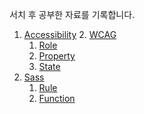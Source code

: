 서치 후 공부한 자료를 기록합니다.

1. [Accessibility](https://github.com/hiro961227/Dev-Docs/tree/main/Study-Docs/accessibility)
     2. [WCAG](https://github.com/hiro961227/Dev-Docs/blob/main/Study-Docs/accessibility/WebAccessibility.md)
     1. [Role](https://github.com/hiro961227/Dev-Docs/blob/main/Study-Docs/accessibility/Role.md)
     2. [Property](https://github.com/hiro961227/Dev-Docs/blob/main/Study-Docs/accessibility/Property.md)
     3. [State]()
3. [Sass](https://github.com/hiro961227/Dev-Docs/tree/main/Study-Docs/css/sass)
     1. [Rule](https://github.com/hiro961227/Dev-Docs/blob/main/Study-Docs/css/sass/Rule.md)
     2. [Function](https://github.com/hiro961227/Dev-Docs/blob/main/Study-Docs/css/sass/function.md)
